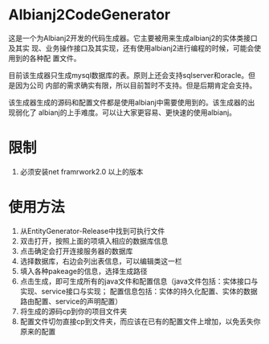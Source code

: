 # Albianj2CodeGenerator
这是一个为Albianj2开发的代码生成器。它主要被用来生成albianj2的实体类接口及其实
现、业务操作接口及其实现，还有使用albianj2进行编程的时候，可能会使用到的各种配
置文件。  

目前该生成器只生成mysql数据库的表。原则上还会支持sqlserver和oracle。但是因为公司
内部的需求确实有限，所以目前暂时不支持。但是后期肯定会支持。  

该生成器生成的源码和配置文件都是使用albianj中需要使用到的。该生成器的出现弱化了
albianj的上手难度。可以让大家更容易、更快速的使用albianj。

# 限制  
1. 必须安装net framrwork2.0 以上的版本  

# 使用方法  
1. 从EntityGenerator-Release中找到可执行文件  
2. 双击打开，按照上面的项填入相应的数据库信息  
3. 点击确定会打开连接服务器的数据库  
4. 选择数据库，右边会列出表信息，可以编辑类这一栏  
5. 填入各种pakeage的信息，选择生成路径  
6. 点击生成，即可生成所有的java文件和配置信息（java文件包括：实体接口与实现、service接口与实现；
配置信息包括：实体的持久化配置、实体的数据路由配置、service的声明配置）  
7. 将生成的源码cp到你的项目文件夹  
8. 配置文件切勿直接cp到文件夹，而应该在已有的配置文件上增加，以免丢失你原来的配置  
